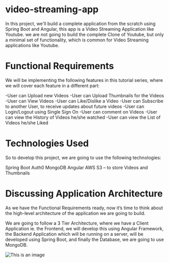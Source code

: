 # video-streaming-app
In this project, we'll build a complete application from the scratch using Spring Boot and Angular, this app is a Video Streaming Application like Youtube. 
we are not going to build the complete Clone of Youtube, but only a minimal set of functionality, which is common for Video Streaming applications like Youtube.

# Functional Requirements
We will be implementing the following features in this tutorial series, where we will cover each feature in a different part:

-User can Upload new Videos
-User can Upload Thumbnails for the Videos
-User can View Videos
-User can Like/Dislike a Video
-User can Subscribe to another User, to receive updates about future videos
-User can Login/Logout using Single Sign On
-User can comment on Videos
-User can view the History of Videos he/she watched
-User can view the List of Videos he/she Liked

# Technologies Used
So to develop this project, we are going to use the following technologies:

Spring Boot
Auth0
MongoDB
Angular
AWS S3 – to store Videos and Thumbnails

# Discussing Application Architecture
As we have the Functional Requirements ready, now it’s time to think about the high-level architecture of the application we are going to build.

We are going to follow a 3 Tier Architecture, where we have a Client Application ie. the Frontend, we will develop this using Angular Framework, the Backend Application which will be running on a server, will be developed using Spring Boot, and finally the Database, we are going to use MongoDB.

![This is an image](https://i0.wp.com/programmingtechie.com/wp-content/uploads/2021/07/youtube_clone_Architecture.png?resize=1024%2C499&ssl=1)
